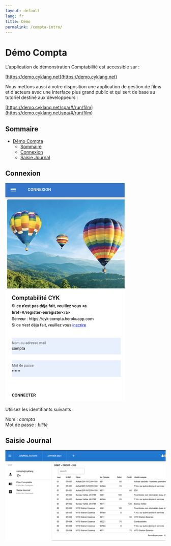 ```yaml
---
layout: default
lang: fr
title: Démo
permalink: /compta-intro/
---
```

# Démo Compta

L'application de démonstration Comptabilité est accessible sur :

[https://demo.cyklang.net](https://demo.cyklang.net)

Nous mettons aussi à votre disposition une application de gestion de films et d'acteurs avec une interface plus grand public et qui sert de base au tutoriel destiné aux développeurs :

[https://demo.cyklang.net/spa/#/run/film](https://demo.cyklang.net/spa/#/run/film)


## Sommaire

- [Démo Compta](#démo-compta)
  - [Sommaire](#sommaire)
  - [Connexion](#connexion)
  - [Saisie Journal](#saisie-journal)


## Connexion

<img src="/images/scr_compta_login.png" width="375"/>

Utilisez les identifiants suivants :

Nom : *compta*   
Mot de passe : *bilité*

## Saisie Journal

![Saisie Journal](/images/scr_compta_journal.png)
